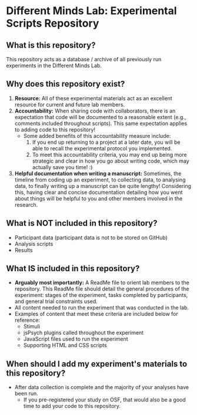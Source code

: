 # Different Minds Lab: Experimental Scripts Repository

## What is this repository?
This repository acts as a database / archive of all previously run experiments in the Different Minds Lab.

## Why does this repository exist?
1. **Resource:** All of these experimental materials act as an excellent resource for current and future lab members.
2. **Accountability:** When sharing code with collaborators, there is an expectation that code will be documented to a reasonable extent (e.g., comments included throughout scripts). This same expectation applies to adding code to this repository!
   - Some added benefits of this accountability measure include:
      1. If you end up returning to a project at a later date, you will be able to recall the experimental protocol you implemented.
      2. To meet this accountability criteria, you may end up being more strategic and clear in how you go about writing code, which may actually save you time! :)
3. **Helpful documentation when writing a manuscript:** Sometimes, the timeline from coding up an experiment, to collecting data, to analysing data, to finally writing up a manuscript can be quite lengthy! Considering this, having clear and concise documentation detailing how you went about things will be helpful to you and other members involved in the research.

## What is NOT included in this repository?
- Participant data (participant data is not to be stored on GitHub)
- Analysis scripts
- Results

## What IS included in this repository?
- **Arguably most importantly:** A ReadMe file to orient lab members to the repository. This ReadMe file should detail the general procedures of the experiment: stages of the experiment, tasks completed by participants, and general trial constraints used.
- All content needed to run the experiment that was conducted in the lab.
- Examples of content that meet these criteria are included below for reference:
   - Stimuli
   - jsPsych plugins called throughout the experiment
   - JavaScript files used to run the experiment
   - Supporting HTML and CSS scripts

## When should I add my experiment's materials to this repository?
- After data collection is complete and the majority of your analyses have been run.
   - If you pre-registered your study on OSF, that would also be a good time to add your code to this repository.
